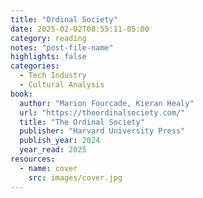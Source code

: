 ```yaml
---
title: "Ordinal Society"
date: 2025-02-02T08:55:11-05:00
category: reading
notes: "post-file-name"
highlights: false
categories:
  - Tech Industry
  - Cultural Analysis
book:
  author: "Marion Fourcade, Kieran Healy"
  url: "https://theordinalsociety.com/"
  title: "The Ordinal Society"
  publisher: "Harvard University Press"
  publish_year: 2024
  year_read: 2025
resources:
  - name: cover
    src: images/cover.jpg
---
```


